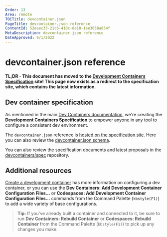```yaml
---
Order: 13
Area: remote
TOCTitle: devcontainer.json
PageTitle: devcontainer.json reference
ContentId: 52eaec33-21c6-410c-8e10-1ee3658a854f
MetaDescription: devcontainer.json reference
DateApproved: 9/1/2022
---
```

# devcontainer.json reference

**TL;DR - This document has moved to the [Development Containers Specification](https://containers.dev/implementors/json_reference) site! This page now exists as a redirect to the specification site, which contains the latest information.**

## Dev container specification

As mentioned in the main [Dev Containers documentation](/docs/remote/containers.md), we're creating the **Development Containers Specification** to empower anyone in any tool to configure a consistent dev environment.

The `devcontainer.json` reference is [hosted on the specification site](https://containers.dev/implementors/json_reference). Here you can also review the [devcontainer.json schema](https://containers.dev/implementors/json_schema).

You can also review the specification documents and latest proposals in the [devcontainers/spec](https://github.com/devcontainers/spec/tree/main/docs/specs) repository.

## Additional resources

[Create a development container](/docs/remote/create-dev-container.md) has more information on configuring a dev container, or you can use the **Dev Containers: Add Development Container Configuration Files...** or **Codespaces: Add Development Container Configuration Files...** commands from the Command Palette (`kbstyle(F1)`) to add a wide variety of base configurations.

> **Tip:** If you've already built a container and connected to it, be sure to run **Dev Containers: Rebuild Container** or **Codespaces: Rebuild Container** from the Command Palette (`kbstyle(F1)`) to pick up any changes you make.
